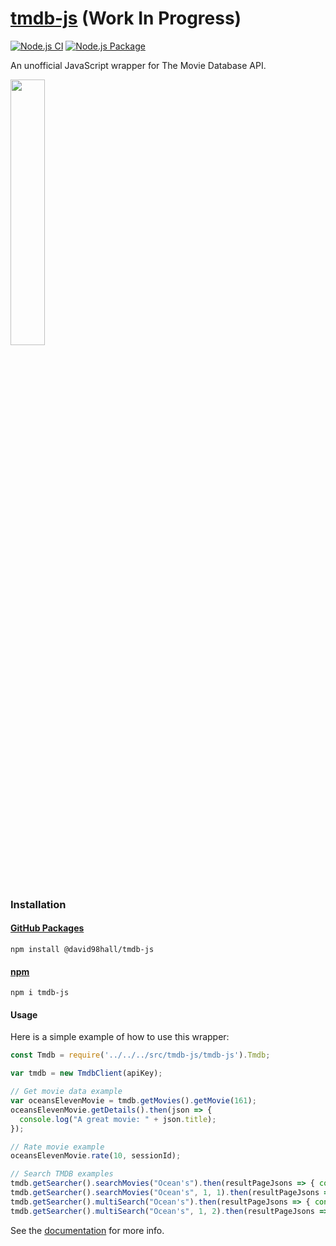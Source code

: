# [tmdb-js](https://github.com/david98hall/tmdb-js) (Work In Progress)
[![Node.js CI](https://github.com/david98hall/tmdb-js/workflows/Node.js%20CI/badge.svg)](https://github.com/david98hall/tmdb-js/actions?query=workflow%3A%22Node.js+CI%22)
[![Node.js Package](https://github.com/david98hall/tmdb-js/workflows/Node.js%20Package/badge.svg)](https://github.com/david98hall/tmdb-js/actions?query=workflow%3A%22Node.js+Package%22)

An unofficial JavaScript wrapper for The Movie Database API.

[<img src="https://www.themoviedb.org/assets/2/v4/logos/v2/blue_long_2-9665a76b1ae401a510ec1e0ca40ddcb3b0cfe45f1d51b77a308fea0845885648.svg" width="33%">](https://www.themoviedb.org/)

### Installation

#### [GitHub Packages](https://github.com/david98hall/tmdb-js/packages/303001)
```
npm install @david98hall/tmdb-js
```

#### [npm](https://www.npmjs.com/package/tmdb-js)
```
npm i tmdb-js
```

#### Usage
Here is a simple example of how to use this wrapper:
```javascript
const Tmdb = require('../../../src/tmdb-js/tmdb-js').Tmdb;

var tmdb = new TmdbClient(apiKey);

// Get movie data example
var oceansElevenMovie = tmdb.getMovies().getMovie(161);
oceansElevenMovie.getDetails().then(json => {
  console.log("A great movie: " + json.title);
});

// Rate movie example
oceansElevenMovie.rate(10, sessionId);

// Search TMDB examples
tmdb.getSearcher().searchMovies("Ocean's").then(resultPageJsons => { console.log(resultPageJsons.length) });
tmdb.getSearcher().searchMovies("Ocean's", 1, 1).then(resultPageJsons => { console.log(resultPageJsons.length) });
tmdb.getSearcher().multiSearch("Ocean's").then(resultPageJsons => { console.log(resultPageJsons.length) });
tmdb.getSearcher().multiSearch("Ocean's", 1, 2).then(resultPageJsons => { console.log(resultPageJsons.length) });
```

See the [documentation](https://david98hall.github.io/tmdb-js/) for more info.
